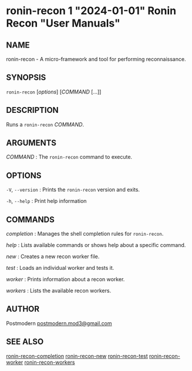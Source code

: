 # ronin-recon 1 "2024-01-01" Ronin Recon "User Manuals"

## NAME

ronin-recon - A micro-framework and tool for performing reconnaissance.

## SYNOPSIS

`ronin-recon` [*options*] [*COMMAND* [...]]

## DESCRIPTION

Runs a `ronin-recon` *COMMAND*.

## ARGUMENTS

*COMMAND*
: The `ronin-recon` command to execute.

## OPTIONS

`-V`, `--version`
: Prints the `ronin-recon` version and exits.

`-h`, `--help`
: Print help information

## COMMANDS

*completion*
: Manages the shell completion rules for `ronin-recon`.

*help*
: Lists available commands or shows help about a specific command.

*new*
: Creates a new recon worker file.

*test*
: Loads an individual worker and tests it.

*worker*
: Prints information about a recon worker.

*workers*
: Lists the available recon workers.

## AUTHOR

Postmodern <postmodern.mod3@gmail.com>

## SEE ALSO

[ronin-recon-completion](ronin-recon-completion.1.md) [ronin-recon-new](ronin-recon-new.1.md) [ronin-recon-test](ronin-recon-test.1.md) [ronin-recon-worker](ronin-recon-worker.1.md) [ronin-recon-workers](ronin-recon-workers.1.md)
